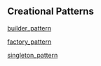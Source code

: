##  Creational Patterns

[builder_pattern](builder_pattern.md)

[factory_pattern](factory_pattern.md)

[singleton_pattern](architecture/creational/singleton_pattern.md)
